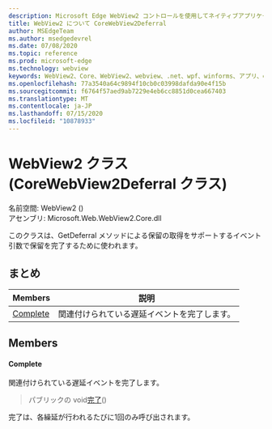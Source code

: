 ```yaml
---
description: Microsoft Edge WebView2 コントロールを使用してネイティブアプリケーションに web 技術 (HTML、CSS、JavaScript) を埋め込む
title: WebView2 について CoreWebView2Deferral
author: MSEdgeTeam
ms.author: msedgedevrel
ms.date: 07/08/2020
ms.topic: reference
ms.prod: microsoft-edge
ms.technology: webview
keywords: WebView2、Core、WebView2、webview、.net、wpf、winforms、アプリ、edge、CoreWebView2、CoreWebView2Controller、browser control、edge html、Microsoft の WebView2。 CoreWebView2Deferral。
ms.openlocfilehash: 77a3540a64c9894f10cb0c03998dafda90e4f15b
ms.sourcegitcommit: f6764f57aed9ab7229e4eb6cc8851d0cea667403
ms.translationtype: MT
ms.contentlocale: ja-JP
ms.lasthandoff: 07/15/2020
ms.locfileid: "10878933"
---
```

# WebView2 クラス (CoreWebView2Deferral クラス) 

名前空間: WebView2 () \
アセンブリ: Microsoft.Web.WebView2.Core.dll

このクラスは、GetDeferral メソッドによる保留の取得をサポートするイベント引数で保留を完了するために使われます。

## まとめ

 Members                        | 説明
--------------------------------|---------------------------------------------
[Complete](#complete) | 関連付けられている遅延イベントを完了します。

## Members

#### Complete 

関連付けられている遅延イベントを完了します。

> パブリックの void[完了](#complete)()

完了は、各繰延が行われるたびに1回のみ呼び出されます。

